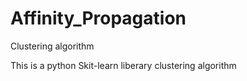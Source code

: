 # Affinity_Propagation
Clustering algorithm

This is a python Skit-learn liberary clustering algorithm 
